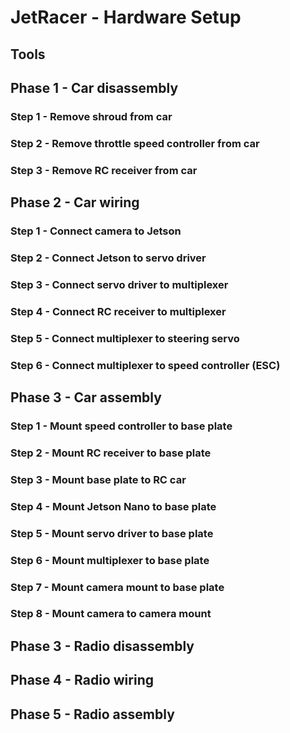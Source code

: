 # JetRacer - Hardware Setup

## Tools

## Phase 1 - Car disassembly
### Step 1 - Remove shroud from car
### Step 2 - Remove throttle speed controller from car
### Step 3 - Remove RC receiver from car
## Phase 2 - Car wiring
### Step 1 - Connect camera to Jetson
### Step 2 - Connect Jetson to servo driver
### Step 3 - Connect servo driver to multiplexer
### Step 4 - Connect RC receiver to multiplexer
### Step 5 - Connect multiplexer to steering servo
### Step 6 - Connect multiplexer to speed controller (ESC)
## Phase 3 - Car assembly
### Step 1 - Mount speed controller to base plate
### Step 2 - Mount RC receiver to base plate
### Step 3 - Mount base plate to RC car
### Step 4 - Mount Jetson Nano to base plate
### Step 5 - Mount servo driver to base plate
### Step 6 - Mount multiplexer to base plate
### Step 7 - Mount camera mount to base plate
### Step 8 - Mount camera to camera mount
## Phase 3 - Radio disassembly
## Phase 4 - Radio wiring
## Phase 5 - Radio assembly
